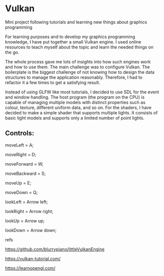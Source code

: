 # Vulkan

Mini project following tutorials and learning new things about graphics programming

For learning purposes and to develop my graphics programming knowledge, I have put together a small Vulkan engine. I used online resources to teach myself about the topic and learn the needed things on the go. 

The whole process gave me lots of insights into how such engines work and how to use them. The main challenge was to configure Vulkan. The boilerplate is the biggest challenge of not knowing how to design the data structures to manage the application reasonably. Therefore, I had to refactor it a few times to get a satisfying result.

Instead of using GLFW like most tutorials, I decided to use SDL for the event and window handling. The host program (the program on the CPU) is capable of managing multiple models with distinct properties such as colour, texture, different uniform data, and so on. For the shaders, I have decided to make a simple shader that supports multiple lights. It consists of basic light models and supports only a limited number of point lights.

## Controls:

moveLeft = A;

moveRight = D;

moveForward = W;

moveBackward = S;

moveUp = E;

moveDown = Q;

lookLeft = Arrow left;

lookRight = Arrow right;

lookUp = Arrow up;

lookDown = Arrow down;


refs

https://github.com/blurrypiano/littleVulkanEngine

https://vulkan-tutorial.com/

https://learnopengl.com/
